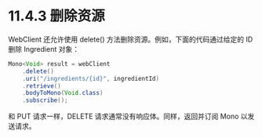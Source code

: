# 11.4.3 删除资源

WebClient 还允许使用 delete\(\) 方法删除资源。例如，下面的代码通过给定的 ID 删除 Ingredient 对象：

```java
Mono<Void> result = webClient
    .delete()
    .uri("/ingredients/{id}", ingredientId)
    .retrieve()
    .bodyToMono(Void.class)
    .subscribe();
```

和 PUT 请求一样，DELETE 请求通常没有响应体。同样，返回并订阅 Mono 以发送请求。

